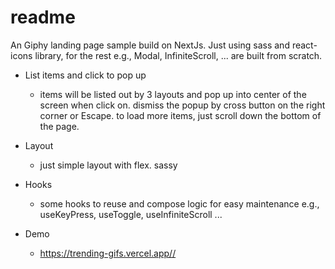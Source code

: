 # readme

An Giphy landing page sample build on NextJs. Just using sass and react-icons library, for the rest e.g., Modal, InfiniteScroll, ... are built from scratch.

- List items and click to pop up

  - items will be listed out by 3 layouts and pop up into center of the screen when click on. dismiss the popup by cross button on the right corner or Escape.
    to load more items, just scroll down the bottom of the page.

- Layout

  - just simple layout with flex. sassy

- Hooks

  - some hooks to reuse and compose logic for easy maintenance e.g., useKeyPress, useToggle, useInfiniteScroll ...

- Demo

  - <https://trending-gifs.vercel.app//>
